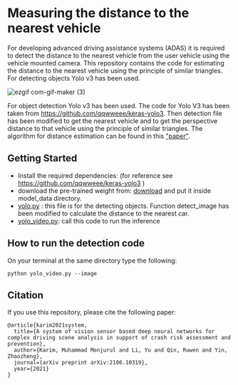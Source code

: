 # Measuring the distance to the nearest vehicle
For developing advanced driving assistance systems (ADAS) it is required to detect the distance to the nearest vehicle from the user vehicle using the vehicle mounted camera. This repository contains the code for estimating the distance to the nearest vehicle using the principle of similar triangles. For detecting objects Yolo v3 has been used.

![ezgif com-gif-maker (3)](https://user-images.githubusercontent.com/40798690/87365452-e42b3280-c53b-11ea-85ed-0bf9615ac5b3.gif)

For object detection Yolo v3 has been used. The code for Yolo V3 has been taken from https://github.com/qqwweee/keras-yolo3. Then detection file has been modified to get the nearest vehicle and to get the perspective distance to that vehicle using the principle of similar triangles. The algorithm for distance estimation can be found in this <a href="https://arxiv.org/abs/2106.10319"> "paper"</a>.


## Getting Started
* Install the required dependencies: (for reference see https://github.com/qqwweee/keras-yolo3 )
* download the pre-trained weight from: [download](https://drive.google.com/file/d/1BEfbOIdso_rVsQH8Tq_V-b1Kbt1bNK3S/view?usp=sharing) and put it inside model_data directory.
* [yolo.py](https://github.com/monjurulkarim/vehicle_distance/blob/master/yolo.py) : this file is for the detecting objects. Function detect_image has been modified to calculate the distance to the nearest car.
* [yolo_video.py](https://github.com/monjurulkarim/vehicle_distance/blob/master/yolo_video.py): call this code to run the inference

## How to run the detection code
On your terminal at the same directory type the following:
~~~~
python yolo_video.py --image
~~~~

## Citation
If you use this repository, please cite the following paper:

~~~~
@article{karim2021system,
  title={A system of vision sensor based deep neural networks for complex driving scene analysis in support of crash risk assessment and prevention},
  author={Karim, Muhammad Monjurul and Li, Yu and Qin, Ruwen and Yin, Zhaozheng},
  journal={arXiv preprint arXiv:2106.10319},
  year={2021}
}
~~~~
